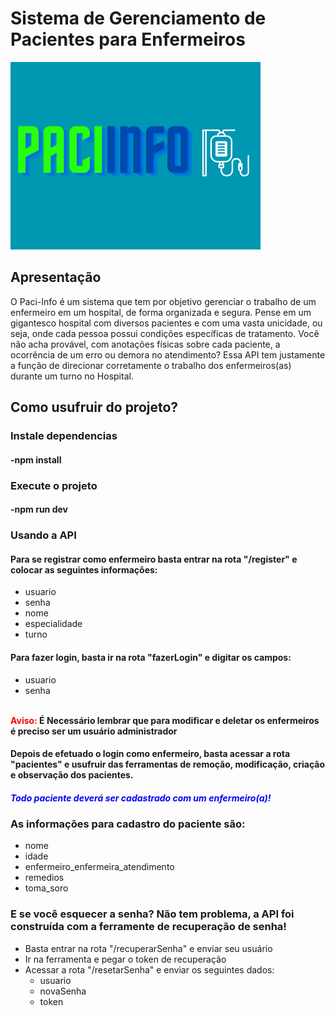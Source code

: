 # Sistema de Gerenciamento de Pacientes para Enfermeiros

![pacinfo](/assets/PaciInfo.png)

## Apresentação

<body>
    O Paci-Info é um sistema que tem por objetivo gerenciar o trabalho de um enfermeiro em um hospital, de forma organizada e segura. Pense em um gigantesco hospital com diversos pacientes e com uma vasta unicidade, ou seja, onde cada pessoa possui condições específicas de tratamento. Você não acha provável, com anotações físicas sobre cada paciente, a ocorrência de um erro ou demora no atendimento?
</body>
<head>

</head>
<body>
    Essa API tem justamente a função de direcionar corretamente o trabalho dos enfermeiros(as) durante um turno no Hospital.
</body>

## Como usufruir do projeto?

### Instale dependencias

#### -npm install

### Execute o projeto

#### -npm run dev

### Usando a API

#### Para se registrar como enfermeiro basta entrar na rota "/register" e colocar as seguintes informações:

<ul>
<li>usuario</li>
<li>senha</li>
<li>nome</li>
<li>especialidade</li>
<li>turno</li>
</ul>

#### Para fazer login, basta ir na rota "fazerLogin" e digitar os campos:

   <ul>
<li>usuario</li>
<li>senha</li>
</ul>
<br>

<body>
   <b> <font color="#ff0000">Aviso:</font> É Necessário lembrar que para modificar e deletar os enfermeiros é preciso ser um usuário administrador</b>
</body>

#### Depois de efetuado o login como enfermeiro, basta acessar a rota "pacientes" e usufruir das ferramentas de remoção, modificação, criação e observação dos pacientes.

##### <font color="#0000ff">Todo paciente deverá ser cadastrado com um enfermeiro(a)!</font>

### As informações para cadastro do paciente são:

<ul>
<li>nome</li>
<li>idade</li>
<li>enfermeiro_enfermeira_atendimento</li>
<li>remedios</li>
<li>toma_soro</li>
</ul>

### E se você esquecer a senha? Não tem problema, a API foi construída com a ferramente de recuperação de senha!

<ul>
 <li>Basta entrar na rota "/recuperarSenha" e enviar seu usuário</li>
 <li>Ir na ferramenta e pegar o token de recuperação</li>
 <li>Acessar a rota "/resetarSenha" e enviar os seguintes dados: <ul><li>usuario</li><li>novaSenha</li><li> token</li></ul> </li>
 </ul>
